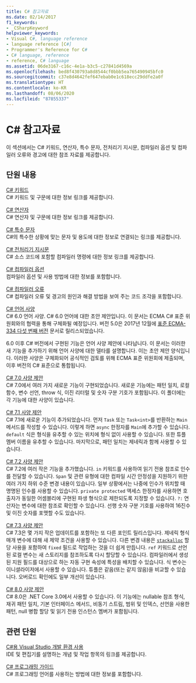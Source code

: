 ```yaml
---
title: C# 참고자료
ms.date: 02/14/2017
f1_keywords:
- _CSharpKeyword
helpviewer_keywords:
- Visual C#, language reference
- language reference [C#]
- Programmer's Reference for C#
- C# language, reference
- reference, C# language
ms.assetid: 06de3167-c16c-4e1a-b3c5-c27841d4569a
ms.openlocfilehash: bed8f430793a8d8544cf0bbb5ea765490945bfc0
ms.sourcegitcommit: c37e8d4642fef647ebab0e1c618ecc29ddfe2a0f
ms.translationtype: HT
ms.contentlocale: ko-KR
ms.lasthandoff: 08/06/2020
ms.locfileid: "87855337"
---
```

# <a name="c-reference"></a>C# 참고자료

이 섹션에서는 C# 키워드, 연산자, 특수 문자, 전처리기 지시문, 컴파일러 옵션 및 컴파일러 오류와 경고에 대한 참조 자료를 제공합니다.  
  
## <a name="in-this-section"></a>단원 내용

 [C# 키워드](./keywords/index.md)  
 C# 키워드 및 구문에 대한 정보 링크를 제공합니다.  
  
 [C# 연산자](./operators/index.md)  
 C# 연산자 및 구문에 대한 정보 링크를 제공합니다.  

 [C# 특수 문자](./tokens/index.md)  
 C#의 특수한 상황에 맞는 문자 및 용도에 대한 정보로 연결되는 링크를 제공합니다.  

 [C# 전처리기 지시문](./preprocessor-directives/index.md)  
 C# 소스 코드에 포함할 컴파일러 명령에 대한 정보 링크를 제공합니다.  
  
 [C# 컴파일러 옵션](./compiler-options/index.md)  
 컴파일러 옵션 및 사용 방법에 대한 정보를 포함합니다.  
  
 [C# 컴파일러 오류](./compiler-messages/index.md)  
 C# 컴파일러 오류 및 경고의 원인과 해결 방법을 보여 주는 코드 조각을 포함합니다.  
  
 [C# 언어 사양](../../../_csharplang/spec/introduction.md)  
 C# 6.0 언어 사양. C# 6.0 언어에 대한 초안 제안입니다. 이 문서는 ECMA C# 표준 위원회와의 협력을 통해 구체화될 예정입니다. 버전 5.0은 2017년 12월에 [표준 ECMA-334 다섯 번째 버전](https://www.ecma-international.org/publications/files/ECMA-ST/ECMA-334.pdf) 문서로 릴리스되었습니다.

6\.0 이후 C# 버전에서 구현된 기능은 언어 사양 제안에 나타납니다. 이 문서는 이러한 새 기능을 추가하기 위해 언어 사양에 대한 델타를 설명합니다. 이는 초안 제안 양식입니다. 이러한 사양은 구체화되어 공식적인 검토를 위해 ECMA 표준 위원회에 제출되며, 이후 버전의 C# 표준으로 통합됩니다.

 [C# 7.0 사양 제안](../../../_csharplang/proposals/csharp-7.0/pattern-matching.md)  
 C# 7.0에서 여러 가지 새로운 기능이 구현되었습니다. 새로운 기능에는 패턴 일치, 로컬 함수, 변수 선언, throw 식, 이진 리터럴 및 숫자 구분 기호가 포함됩니다. 이 폴더에는 각 기능에 대한 사양이 있습니다.
  
 [C# 7.1 사양 제안](../../../_csharplang/proposals/csharp-7.1/async-main.md)  
 C# 7.1에 새로운 기능이 추가되었습니다. 먼저 `Task` 또는 `Task<int>`를 반환하는 `Main` 메서드를 작성할 수 있습니다. 이렇게 하면 `async` 한정자를 `Main`에 추가할 수 있습니다. `default` 식은 형식을 유추할 수 있는 위치에 형식 없이 사용할 수 있습니다. 또한 튜플 멤버 이름을 유추할 수 있습니다. 마지막으로, 패턴 일치는 제네릭과 함께 사용할 수 있습니다.

 [C# 7.2 사양 제안](../../../_csharplang/proposals/csharp-7.2/readonly-ref.md)  
 C# 7.2에 여러 작은 기능을 추가했습니다. `in` 키워드를 사용하여 읽기 전용 참조로 인수를 전달할 수 있습니다. `Span` 및 관련 유형에 대한 컴파일 시간 안정성을 지원하기 위한 여러 가지 하위 수준 변경 내용이 있습니다. 일부 상황에서는 나중에 인수가 위치할 때 명명된 인수를 사용할 수 있습니다. `private protected` 액세스 한정자를 사용하면 호출자가 동일한 어셈블리에 구현된 파생 형식으로 제한되도록 지정할 수 있습니다. `?:` 연산자는 변수에 대한 참조로 확인할 수 있습니다. 선행 숫자 구분 기호를 사용하여 16진수 및 이진 숫자를 포맷할 수도 있습니다.

 [C# 7.3 사양 제안](../../../_csharplang/proposals/csharp-7.3/blittable.md)  
 C# 7.3은 몇 가지 작은 업데이트를 포함하는 또 다른 포인트 릴리스입니다. 제네릭 형식 매개 변수에 대해 새 제약 조건을 사용할 수 있습니다. 다른 변경 내용은 [`stackalloc`](./operators/stackalloc.md) 할당 사용을 포함하여 `fixed` 필드로 작업하는 것을 더 쉽게 만듭니다. `ref` 키워드로 선언된 로컬 변수는 새 스토리지를 참조하도록 다시 할당할 수 있습니다. 컴파일러에서 생성된 지원 필드를 대상으로 하는 자동 구현 속성에 특성을 배치할 수 있습니다. 식 변수는 이니셜라이저에서 사용할 수 있습니다. 튜플은 같음(또는 같지 않음)을 비교할 수 있습니다. 오버로드 확인에도 일부 개선이 있습니다.
  
 [C# 8.0 사양 제안](../../../_csharplang/proposals/csharp-8.0/nullable-reference-types.md)  
 C# 8.0은 .NET Core 3.0에서 사용할 수 있습니다. 이 기능에는 nullable 참조 형식, 재귀 패턴 일치, 기본 인터페이스 메서드, 비동기 스트림, 범위 및 인덱스, 선언을 사용한 패턴, null 병합 할당 및 읽기 전용 인스턴스 멤버가 포함됩니다.
  
## <a name="related-sections"></a>관련 단원  

 [C#용 Visual Studio 개발 환경 사용](/visualstudio/get-started/csharp)  
 IDE 및 편집기를 설명하는 개념 및 작업 항목의 링크를 제공합니다.  
  
 [C# 프로그래밍 가이드](../programming-guide/index.md)  
 C# 프로그래밍 언어를 사용하는 방법에 대한 정보를 포함합니다.
